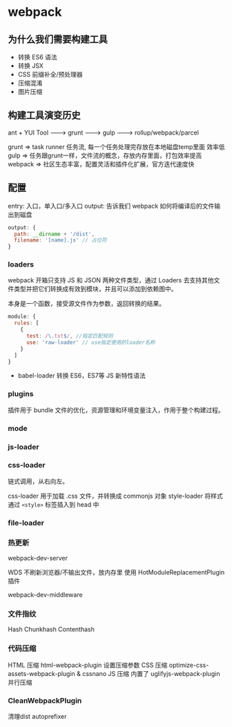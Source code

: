 # webpack

## 为什么我们需要构建工具

* 转换 ES6 语法
* 转换 JSX
* CSS 前缀补全/预处理器
* 压缩混淆
* 图片压缩

## 构建工具演变历史

ant + YUI Tool ---> grunt ---> gulp ---> rollup/webpack/parcel

grunt => task runner 任务流, 每一个任务处理完存放在本地磁盘temp里面 效率低
gulp => 任务跟grunt一样，文件流的概念，存放内存里面，打包效率提高
webpack => 社区生态丰富，配置灵活和插件化扩展，官方迭代速度快

## 配置

entry: 入口，单入口/多入口
output: 告诉我们 webpack 如何将编译后的文件输出到磁盘

```javascript
output: {
  path: __dirname + '/dist',
  filename: '[name].js' // 占位符
}
```

### loaders

webpack 开箱只支持 JS 和 JSON 两种文件类型，通过 Loaders 去支持其他文件类型并把它们转换成有效到模块，并且可以添加到依赖图中。

本身是一个函数，接受源文件作为参数，返回转换的结果。

```JavaScript
module: {
  rules: [
    {
      test: /\.txt$/, //指定匹配规则
      use: 'raw-loader' // use指定使用的loader名称
    }
  ]
}
```

* babel-loader 转换 ES6，ES7等 JS 新特性语法

### plugins

插件用于 bundle 文件的优化，资源管理和环境变量注入，作用于整个构建过程。

### mode

### js-loader

### css-loader

链式调用，从右向左。

css-loader 用于加载 .css 文件，并转换成 commonjs 对象
style-loader 将样式通过 `<style>` 标签插入到 head 中

### file-loader

### 热更新

webpack-dev-server

WDS 不刷新浏览器/不输出文件，放内存里
使用 HotModuleReplacementPlugin 插件

webpack-dev-middleware

### 文件指纹

Hash
Chunkhash
Contenthash

### 代码压缩

HTML 压缩 html-webpack-plugin 设置压缩参数
CSS 压缩 optimize-css-assets-webpack-plugin & cssnano
JS 压缩 内置了 uglifyjs-webpack-plugin 并行压缩

### CleanWebpackPlugin

清理dist
autoprefixer
